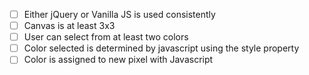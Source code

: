 * [ ] Either jQuery or Vanilla JS is used consistently
* [ ] Canvas is at least 3x3
* [ ] User can select from at least two colors
* [ ] Color selected is determined by javascript using the style property
* [ ] Color is assigned to new pixel with Javascript
